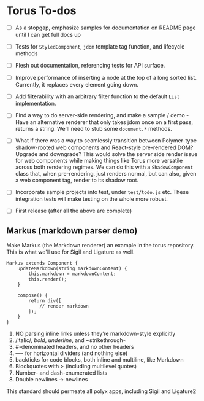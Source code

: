 # Torus To-dos

- [ ] As a stopgap, emphasize samples for documentation on README page until I can get full docs up

- [ ] Tests for `StyledComponent`, `jdom` template tag function, and lifecycle methods

- [ ] Flesh out documentation, referencing tests for API surface.

- [ ] Improve performance of inserting a node at the top of a long sorted list. Currently, it replaces every element going down.

- [ ] Add filterability with an arbitrary filter function to the default `List` implementation.

- [ ] Find a way to do server-side rendering, and make a sample / demo - Have an alternative renderer that only takes jdom once on a first pass, returns a string. We'll need to stub some `document.*` methods.

- [ ] What if there was a way to seamlessly transition between Polymer-type shadow-rooted web components and React-style pre-rendered DOM? Upgrade and downgrade? This would solve the server side render issue for web components while making things like Torus more versatile across both rendering regimes. We can do this with a `ShadowComponent` class that, when pre-rendering, just renders normal, but can also, given a web component tag, render to its shadow root.

- [ ] Incorporate sample projects into test, under `test/todo.js` etc. These integration tests will make testing on the whole more robust.

- [ ] First release (after all the above are complete)

## Markus (markdown parser demo)

Make Markus (the Markdown renderer) an example in the torus repository. This is what we'll use for Sigil and Ligature as well.

```
Markus extends Component {
    updateMarkdown(string markdownContent) {
        this.markdown = markdownContent;
        this.render();
    }

    compose() {
        return div([
            // render markdown
        ]);
    }
}
```

1. NO parsing inline links unless they’re markdown-style explicitly
2. /italic/, *bold*, _underline_, and ~strikethrough~
3. #-denominated headers, and no other headers
4. —- for horizontal dividers (and nothing else)
5. backticks for code blocks, both inline and multiline, like Markdown
6. Blockquotes with > (including multilevel quotes)
7. Number- and dash-enumerated lists
8. Double newlines -> newlines

This standard should permeate all polyx apps, including Sigil and Ligature2

